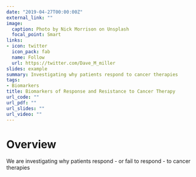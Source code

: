 ```yaml
---
date: "2019-04-27T00:00:00Z"
external_link: ""
image:
  caption: Photo by Nick Morrison on Unsplash
  focal_point: Smart
links:
- icon: twitter
  icon_pack: fab
  name: Follow
  url: https://twitter.com/Dave_M_miller
slides: example
summary: Investigating why patients respond to cancer therapies
tags:
- Biomarkers
title: Biomarkers of Response and Resistance to Cancer Therapy
url_code: ""
url_pdf: ""
url_slides: ""
url_video: ""
---
```


# Overview
We are investigating why patients respond - or fail to respond - to cancer therapies
